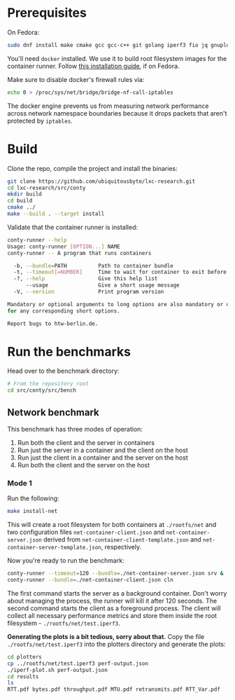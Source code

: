 # Prerequisites

On Fedora:
```bash 
sudo dnf install make cmake gcc gcc-c++ git golang iperf3 fio jq gnuplot
```

You'll need `docker` installed. 
We use it to build root filesystem images for the container runner.
Follow [this installation guide](https://docs.docker.com/engine/install/fedora/), if on Fedora. 

Make sure to disable docker's firewall rules via:
```bash
echo 0 > /proc/sys/net/bridge/bridge-nf-call-iptables
```
The docker engine prevents us from measuring network performance across network namespace boundaries
because it drops packets that aren't protected by `iptables`.

# Build 

Clone the repo, compile the project and install the binaries:
```bash
git clone https://github.com/ubiquitousbyte/lxc-research.git
cd lxc-research/src/conty
mkdir build
cd build 
cmake ../
make --build . --target install
```

Validate that the container runner is installed:
```bash
conty-runner --help
Usage: conty-runner [OPTION...] NAME
conty-runner -- A program that runs containers

  -b, --bundle=PATH          Path to container bundle
  -t, --timeout[=NUMBER]     Time to wait for container to exit before killing
  -?, --help                 Give this help list
      --usage                Give a short usage message
  -V, --version              Print program version

Mandatory or optional arguments to long options are also mandatory or optional
for any corresponding short options.

Report bugs to htw-berlin.de.
```

# Run the benchmarks

Head over to the benchmark directory:
```bash
# From the repository root
cd src/conty/src/bench
```

## Network benchmark

This benchmark has three modes of operation:
1. Run both the client and the server in containers
2. Run just the server in a container and the client on the host
3. Run just the client in a container and the server on the host
4. Run both the client and the server on the host

### Mode 1

Run the following:
```bash
make install-net
```
This will create a root filesystem for both containers at `./rootfs/net` and 
two configuration files `net-container-client.json` and `net-container-server.json` 
derived from `net-container-client-template.json` and `net-container-server-template.json`, respectively.

Now you're ready to run the benchmark: 
```bash
conty-runner --timeout=120 --bundle=./net-container-server.json srv &
conty-runner --bundle=./net-container-client.json cln
```

The first command starts the server as a background container. 
Don't worry about managing the process, the runner will kill it after 120 seconds.
The second command starts the client as a foreground process. The client will collect all necessary
performance metrics and store them inside the root filesystem - `./rootfs/net/test.iperf3`.

**Generating the plots is a bit tedious, sorry about that.**
Copy the file `./rootfs/net/test.iperf3` into the plotters directory and generate the plots:
```bash
cd plotters
cp ../rootfs/net/test.iperf3 perf-output.json
./iperf-plot.sh perf-output.json
cd results
ls 
RTT.pdf bytes.pdf throughput.pdf MTU.pdf retransmits.pdf RTT_Var.pdf
```

